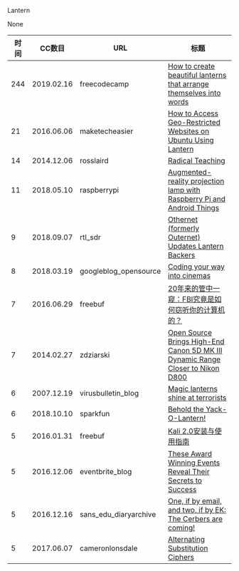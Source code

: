 Lantern

None

| 时间 | CC数目 | URL | 标题 |
| ---- | ----- | --- | --- |
| 244 | 2019.02.16 | freecodecamp | [How to create beautiful lanterns that arrange themselves into words](https://medium.com/p/da01ae98238) |
| 21 | 2016.06.06 | maketecheasier | [How to Access Geo-Restricted Websites on Ubuntu Using Lantern](https://www.maketecheasier.com/access-geo-restricted-websites/) |
| 14 | 2014.12.06 | rosslaird | [Radical Teaching](https://www.rosslaird.com/education/consulting/2014/12/06/radical-teaching/) |
| 11 | 2018.05.10 | raspberrypi | [Augmented-reality projection lamp with Raspberry Pi and Android Things](https://www.raspberrypi.org/blog/augmented-reality-projector/) |
| 9 | 2018.09.07 | rtl_sdr | [Othernet (formerly Outernet) Updates Lantern Backers](https://www.rtl-sdr.com/othernet-formerly-outernet-updates-lantern-backers/) |
| 8 | 2018.03.19 | googleblog_opensource | [Coding your way into cinemas](https://opensource.googleblog.com/2018/03/coding-your-way-into-cinemas.html) |
| 7 | 2016.06.29 | freebuf | [20年来的管中一窥：FBI究竟是如何窃听你的计算机的？](http://www.freebuf.com/news/topnews/107813.html) |
| 7 | 2014.02.27 | zdziarski | [Open Source Brings High-End Canon 5D MK III Dynamic Range Closer to Nikon D800](https://www.zdziarski.com/blog/?p=2792) |
| 6 | 2007.12.19 | virusbulletin_blog | [Magic lanterns shine at terrorists](https://www.virusbulletin.com/blog/2007/12/magic-lanterns-shine-terrorists/) |
| 6 | 2018.10.10 | sparkfun | [Behold the Yack-O-Lantern!](https://www.sparkfun.com/news/2797) |
| 5 | 2016.01.31 | freebuf | [Kali 2.0安装与使用指南](http://www.freebuf.com/sectool/95167.html) |
| 5 | 2016.12.06 | eventbrite_blog | [These Award Winning Events Reveal Their Secrets to Success](https://www.eventbrite.co.uk/blog/award-winning-events-ds00/) |
| 5 | 2016.12.16 | sans_edu_diaryarchive | [One, if by email, and two, if by EK: The Cerbers are coming!](https://isc.sans.edu/forums/diary/One+if+by+email+and+two+if+by+EK+The+Cerbers+are+coming/21823/) |
| 5 | 2017.06.07 | cameronlonsdale | [Alternating Substitution Ciphers](https://cameronlonsdale.wordpress.com/2017/06/07/alternating-substitution-ciphers/) |
